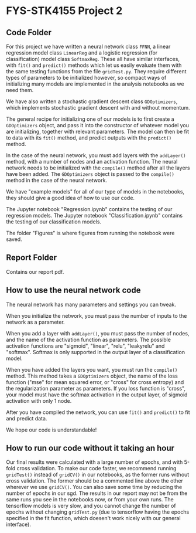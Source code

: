 # FYS-STK4155 Project 2

## Code Folder
For this project we have written a neural network class `FFNN`, a linear regression model class `LinearReg` and a logistic regression (for classification) model class `SoftmaxReg`. These all have similar interfaces, with `fit()` and `predict()` methods which let us easily evaluate them with the same testing functions from the file `gridTest.py`. They require different types of parameters to be initialized however, so compact ways of initializing many models are implemented in the analysis notebooks as we need them.

We have also written a stochastic gradient descent class `GDOptimizers`, which implements stochastic gradient descent with and without momentum.

The general recipe for initializing one of our models is to first create a `GDOptimizers` object, and pass it into the constructor of whatever model you are initializing, together with relevant parameters. The model can then be fit to data with its `fit()` method, and predict outputs with the `predict()` method.

In the case of the neural network, you must add layers with the `addLayer()` method, with a number of nodes and an activation function. The neural network needs to be initialized with the `compile()` method after all the layers have been added. The `GDOptimizers` object is passed to the `compile()` method in the case of the neural network.

We have "example models" for all of our type of models in the notebooks, they should give a good idea of how to use our code.

The Jupyter notebook "Regression.ipynb" contains the testing of our regression models. The Jupyter notebook "Classification.ipynb" contains the testing of our classification models.

The folder "Figures" is where figures from running the notebook were saved.

## Report Folder

Contains our report pdf.

## How to use the neural network code
The neural network has many parameters and settings you can tweak.

When you initialize the network, you must pass the number of inputs to the network as a parameter.

When you add a layer with `addLayer()`, you must pass the number of nodes, and the name of the activation function as parameters. The possible activation functions are "sigmoid", "linear", "relu", "leakyrelu" and "softmax". Softmax is only supported in the output layer of a classification model.

When you have added the layers you want, you must run the `compile()` method. This method takes a `GDOptimizers` object, the name of the loss function ("mse" for mean squared error, or "cross" for cross entropy) and the regularization parameter as parameters. If you loss function is "cross", your model must have the softmax activation in the output layer, of sigmoid activation with only 1 node.

After you have compiled the network, you can use `fit()` and `predict()` to fit and predict data.

We hope our code is understandable!

## How to run our code without it taking an hour

Our final results were calculated with a large number of epochs, and with 5-fold cross validation. To make our code faster, we recommend running `gridTest()` instead of `gridCV()` in our notebooks, as the former runs without cross validation. The former should be a commented line above the other wherever we use `gridCV()`. You can also save some time by reducing the number of epochs in our sgd. The results in our report may not be from the same runs you see in the notebooks now, or from your own runs. The tensorflow models is very slow, and you cannot change the number of epochs without changing `gridTest.py` (due to tensorflow having the epochs specified in the fit function, which doesen't work nicely with our general interface).